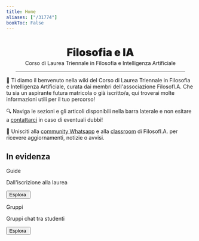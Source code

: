 ```yaml
---
title: Home
aliases: ["/31774"]
bookToc: False
---
```


<h1 align="center" id="title_grad_cs" class="title_grad" style="font-weight: 900">Filosofia e IA</h1>
<p align="center" style="margin-top: -15px">Corso di Laurea Triennale in Filosofia e Intelligenza Artificiale</p>

<div style="width: 90%; height: 1px; background-color: #606060; margin-left: auto; margin-right: auto"></div>

👋 Ti diamo il benvenuto nella wiki del Corso di Laurea Triennale in Filosofia e Intelligenza Artificiale, curata dai membri dell'associazione FilosofI.A. Che tu sia un aspirante futura matricola o già iscritto/a, qui troverai molte informazioni utili per il tuo percorso!

🔍 Naviga le sezioni e gli articoli disponibili nella barra laterale e non esitare a [contattarci](contatti/contatti-studenti) in caso di eventuali dubbi!

🙌 Unisciti alla [community Whatsapp](https://chat.whatsapp.com/Dv6I6jeLUAxEVAvL3saJce) e alla [classroom](https://classroom.google.com/c/NzE4MDU1OTI1NTAw?cjc=wrye3t6) di FilosofI.A. per ricevere aggiornamenti, notizie o avvisi.

<!-- cursor-pointer flex flex-col items-start gap-0.5 border border-offgray2-200/60 rounded p-2.5 bg-white/60 dark:border-offgray2-300/20 dark:bg-gray-500/10 hover:shadow-alt hover:bg-white hover:border-blue-400 dark:hover:bg-offgray2-400/20 dark:hover:border-blue-400/50 fv-style focus-visible:outline-offset-[-4px] transition-colors duration-100 ease-in-out -->

## In evidenza
<div class="home_evid">
    <div class="home_page" id="home_timeline">
        <p class="home_box_text_title" id="home_wiki_text">Guide</p>
        <p class="home_box_text">Dall'iscrizione alla laurea</p>
        <button class="explore_more" onclick="window.location.href = '33526/info/ABC/cronoprogramma/'">Esplora&nbsp<i class="fa-solid fa-arrow-right"></i></button>
    </div>
    <div class="home_page" id="home_ssn_groups">
        <p class="home_box_text_title" id="home_wiki_text">Gruppi</p>
        <p class="home_box_text">Gruppi chat tra studenti</p>
        <button class="explore_more" onclick="window.location.href = '/33526/contatti/gruppi'">Esplora&nbsp<i class="fa-solid fa-arrow-right"></i></button>
    </div>
</div>
